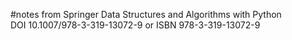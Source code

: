 #notes from Springer Data Structures and Algorithms with Python  
DOI 10.1007/978-3-319-13072-9 or ISBN 978-3-319-13072-9

